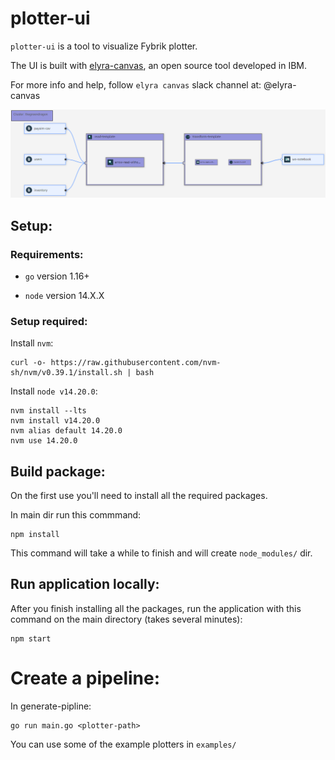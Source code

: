 # plotter-ui

`plotter-ui` is a tool to visualize Fybrik plotter.

The UI is built with [elyra-canvas](https://github.com/elyra-ai/canvas/wiki), an open source tool developed in IBM.

For more info and help, follow `elyra canvas` slack channel at: @elyra-canvas


![A plotter-ui example](docs/plotter-demo.png?raw=true "Title")


## Setup:

### Requirements:
+ `go` version 1.16+

+ `node` version 14.X.X


### Setup required:

Install `nvm`:

```
curl -o- https://raw.githubusercontent.com/nvm-sh/nvm/v0.39.1/install.sh | bash
```

Install `node v14.20.0`:

```
nvm install --lts
nvm install v14.20.0
nvm alias default 14.20.0
nvm use 14.20.0
```

## Build package:

On the first use you'll need to install all the required packages.

In main dir run this commmand:
```
npm install
```
This command will take a while to finish and will create `node_modules/` dir.


## Run application locally:

After you finish installing all the packages, run the application with this command on the main directory (takes several minutes):
```
npm start
```


# Create a pipeline:

In generate-pipline:
```
go run main.go <plotter-path>
```

You can use some of the example plotters in `examples/`
